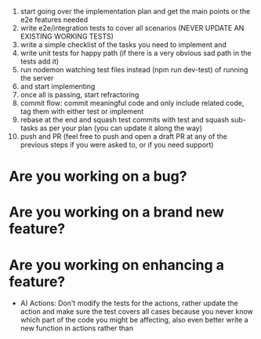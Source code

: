 1. start going over the implementation plan and get the main points or the e2e features needed
3. write e2e/integration tests to cover all scenarios (NEVER UPDATE AN EXISTING WORKING TESTS)
4. write a simple checklist of the tasks you need to implement and 
5. write unit tests for happy path (if there is a very obvious sad path in the tests add it)
6. run nodemon watching test files instead (npm run dev-test) of running the server
7. and start implementing
8. once all is passing, start refractoring
9. commit flow: commit meaningful code and only include related code, tag them with either test or implement
10. rebase at the end and squash test commits with test and squash sub-tasks as per your plan (you can update it along the way) 
11. push and PR (feel free to push and open a draft PR at any of the previous steps if you were asked to, or if you need support)


# Are you working on a bug?

# Are you working on a brand new feature?

# Are you working on enhancing a feature?
* A) Actions: Don't modify the tests for the actions, rather update the action and make sure the test covers all cases because you never know which part of the code you might be affecting, also even better write a new function in actions rather than 